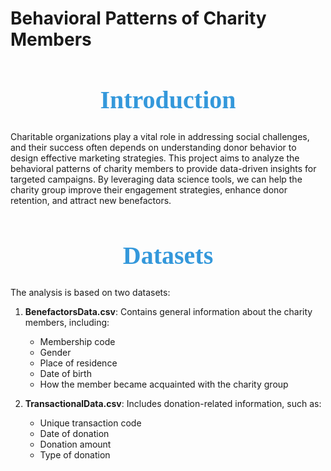 # Behavioral Patterns of Charity Members
<h1 style="color:#3498DB ; font-family:Georgia, serif; font-size:40px; text-align:center;">
Introduction
</h1>

Charitable organizations play a vital role in addressing social challenges, and their success often depends on understanding donor behavior to design effective marketing strategies. This project aims to analyze the behavioral patterns of charity members to provide data-driven insights for targeted campaigns. By leveraging data science tools, we can help the charity group improve their engagement strategies, enhance donor retention, and attract new benefactors.

<h1 style="color:#3498DB ; font-family:Georgia, serif; font-size:40px; text-align:center;">
Datasets
</h1>

The analysis is based on two datasets:

1. **BenefactorsData.csv**: Contains general information about the charity members, including:
   - Membership code
   - Gender
   - Place of residence
   - Date of birth
   - How the member became acquainted with the charity group

2. **TransactionalData.csv**: Includes donation-related information, such as:
   - Unique transaction code
   - Date of donation
   - Donation amount
   - Type of donation

